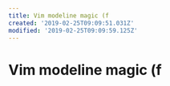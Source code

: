 ```yaml
---
title: Vim modeline magic (f
created: '2019-02-25T09:09:51.031Z'
modified: '2019-02-25T09:09:59.125Z'
---
```


# Vim modeline magic (f
